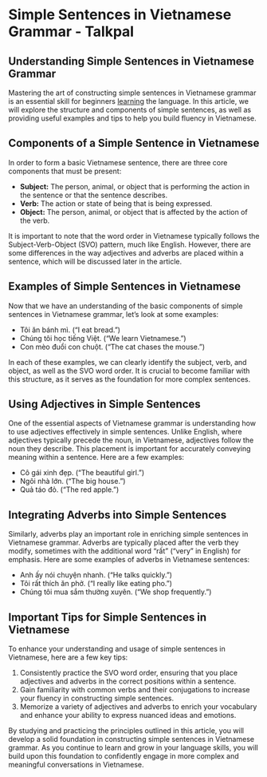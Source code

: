 Simple Sentences in Vietnamese Grammar - Talkpal
================================================

## Understanding Simple Sentences in Vietnamese Grammar

Mastering the art of constructing simple sentences in Vietnamese grammar is an essential skill for beginners [learning](https://talkpal.ai/talkpal-for-education/) the language. In this article, we will explore the structure and components of simple sentences, as well as providing useful examples and tips to help you build fluency in Vietnamese.

## Components of a Simple Sentence in Vietnamese

In order to form a basic Vietnamese sentence, there are three core components that must be present:

- **Subject:** The person, animal, or object that is performing the action in the sentence or that the sentence describes.
- **Verb:** The action or state of being that is being expressed.
- **Object:** The person, animal, or object that is affected by the action of the verb.

It is important to note that the word order in Vietnamese typically follows the Subject-Verb-Object (SVO) pattern, much like English. However, there are some differences in the way adjectives and adverbs are placed within a sentence, which will be discussed later in the article.

## Examples of Simple Sentences in Vietnamese

Now that we have an understanding of the basic components of simple sentences in Vietnamese grammar, let’s look at some examples:

- Tôi ăn bánh mì. (“I eat bread.”)
- Chúng tôi học tiếng Việt. (“We learn Vietnamese.”)
- Con mèo đuổi con chuột. (“The cat chases the mouse.”)

In each of these examples, we can clearly identify the subject, verb, and object, as well as the SVO word order. It is crucial to become familiar with this structure, as it serves as the foundation for more complex sentences.

## Using Adjectives in Simple Sentences

One of the essential aspects of Vietnamese grammar is understanding how to use adjectives effectively in simple sentences. Unlike English, where adjectives typically precede the noun, in Vietnamese, adjectives follow the noun they describe. This placement is important for accurately conveying meaning within a sentence. Here are a few examples:

- Cô gái xinh đẹp. (“The beautiful girl.”)
- Ngôi nhà lớn. (“The big house.”)
- Quả táo đỏ. (“The red apple.”)

## Integrating Adverbs into Simple Sentences

Similarly, adverbs play an important role in enriching simple sentences in Vietnamese grammar. Adverbs are typically placed after the verb they modify, sometimes with the additional word “rất” (“very” in English) for emphasis. Here are some examples of adverbs in Vietnamese sentences:

- Anh ấy nói chuyện nhanh. (“He talks quickly.”)
- Tôi rất thích ăn phở. (“I really like eating pho.”)
- Chúng tôi mua sắm thường xuyên. (“We shop frequently.”)

## Important Tips for Simple Sentences in Vietnamese

To enhance your understanding and usage of simple sentences in Vietnamese, here are a few key tips:

1. Consistently practice the SVO word order, ensuring that you place adjectives and adverbs in the correct positions within a sentence.
2. Gain familiarity with common verbs and their conjugations to increase your fluency in constructing simple sentences.
3. Memorize a variety of adjectives and adverbs to enrich your vocabulary and enhance your ability to express nuanced ideas and emotions.

By studying and practicing the principles outlined in this article, you will develop a solid foundation in constructing simple sentences in Vietnamese grammar. As you continue to learn and grow in your language skills, you will build upon this foundation to confidently engage in more complex and meaningful conversations in Vietnamese.






